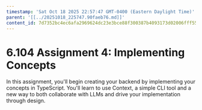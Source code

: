```yaml
---
timestamp: 'Sat Oct 18 2025 22:57:47 GMT-0400 (Eastern Daylight Time)'
parent: '[[../20251018_225747.90faeb76.md]]'
content_id: 7d7352bc4ec6afa2969624dc23e3bce88f300387b4093173d02006fff5508820
---
```


# 6.104 Assignment 4: Implementing Concepts

In this assignment, you'll begin creating your backend by implementing your concepts in TypeScript. You'll learn to use Context, a simple CLI tool and a new way to both collaborate with LLMs and drive your implementation through design.
